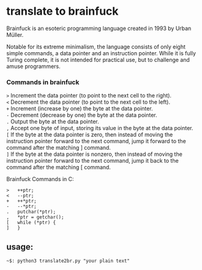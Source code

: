 # translate to brainfuck
Brainfuck is an esoteric programming language created in 1993 by Urban Müller.

Notable for its extreme minimalism, the language consists of only eight simple commands, a data pointer and an instruction pointer. While it is fully Turing complete, it is not intended for practical use, but to challenge and amuse programmers.

### Commands in brainfuck
`>` 	Increment the data pointer (to point to the next cell to the right).<br>
`<` 	Decrement the data pointer (to point to the next cell to the left).<br>
`+` 	Increment (increase by one) the byte at the data pointer.<br>
`-` 	Decrement (decrease by one) the byte at the data pointer.<br>
`.` 	Output the byte at the data pointer.<br>
`,` 	Accept one byte of input, storing its value in the byte at the data pointer.<br>
`[`  If the byte at the data pointer is zero, then instead of moving the instruction pointer forward to the next command, jump it forward to the command after the matching \] command.<br>
`]`  If the byte at the data pointer is nonzero, then instead of moving the instruction pointer forward to the next command, jump it back to the command after the matching \[ command.<br>

Brainfuck Commands in C:
```
> 	++ptr;
< 	--ptr;
+ 	++*ptr;
- 	--*ptr;
. 	putchar(*ptr);
, 	*ptr = getchar();
[ 	while (*ptr) {
] 	}
```

## usage:
```
~$: python3 translate2br.py "your plain text"
```
